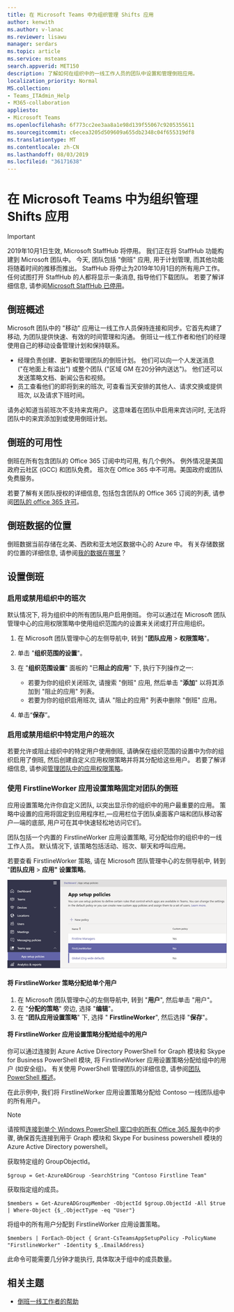 ```yaml
---
title: 在 Microsoft Teams 中为组织管理 Shifts 应用
author: kenwith
ms.author: v-lanac
ms.reviewer: lisawu
manager: serdars
ms.topic: article
ms.service: msteams
search.appverid: MET150
description: 了解如何在组织中的一线工作人员的团队中设置和管理倒班应用。
localization_priority: Normal
MS.collection:
- Teams_ITAdmin_Help
- M365-collaboration
appliesto:
- Microsoft Teams
ms.openlocfilehash: 6f773cc2ee3aa8a1e98d139f55067c9205355611
ms.sourcegitcommit: c6ecea3205d509609a655db2348c04f655319df8
ms.translationtype: MT
ms.contentlocale: zh-CN
ms.lasthandoff: 08/03/2019
ms.locfileid: "36171638"
---
```

# <a name="manage-the-shifts-app-for-your-organization-in-microsoft-teams"></a>在 Microsoft Teams 中为组织管理 Shifts 应用

> [!IMPORTANT]
> 2019年10月1日生效, Microsoft StaffHub 将停用。 我们正在将 StaffHub 功能构建到 Microsoft 团队中。 今天, 团队包括 "倒班" 应用, 用于计划管理, 而其他功能将随着时间的推移而推出。 StaffHub 将停止为2019年10月1日的所有用户工作。 任何试图打开 StaffHub 的人都将显示一条消息, 指导他们下载团队。 若要了解详细信息, 请参阅[Microsoft StaffHub 已停用](microsoft-staffhub-to-be-retired.md)。  

## <a name="overview-of-shifts"></a>倒班概述
Microsoft 团队中的 "移动" 应用让一线工作人员保持连接和同步。它首先构建了移动, 为团队提供快速、有效的时间管理和沟通。 倒班让一线工作者和他们的经理使用自己的移动设备管理计划和保持联系。 

- 经理负责创建、更新和管理团队的倒班计划。 他们可以向一个人发送消息 ("在地面上有溢出") 或整个团队 ("区域 GM 在20分钟内送达")。 他们还可以发送策略文档、新闻公告和视频。 
- 员工查看他们的即将到来的班次, 可查看当天安排的其他人、请求交换或提供班次, 以及请求下班时间。 

请务必知道当前班次不支持来宾用户。 这意味着在团队中启用来宾访问时, 无法将团队中的来宾添加到或使用倒班计划。 

## <a name="availability-of-shifts"></a>倒班的可用性

倒班在所有包含团队的 Office 365 订阅中均可用, 有几个例外。 例外情况是美国政府云社区 (GCC) 和团队免费。 班次在 Office 365 中不可用。美国政府或团队免费服务。

若要了解有关团队授权的详细信息, 包括包含团队的 Office 365 订阅的列表, 请参阅[团队的 office 365 许可](../../Office-365-licensing.md)。

## <a name="location-of-shifts-data"></a>倒班数据的位置

倒班数据当前存储在北美、西欧和亚太地区数据中心的 Azure 中。 有关存储数据的位置的详细信息, 请参阅[我的数据在哪里](http://o365datacentermap.azurewebsites.net/)？

## <a name="set-up-shifts"></a>设置倒班

### <a name="enable-or-disable-shifts-in-your-organization"></a>启用或禁用组织中的班次

默认情况下, 将为组织中的所有团队用户启用倒班。 你可以通过在 Microsoft 团队管理中心的应用权限策略中使用组织范围内的设置来关闭或打开应用组织。

1. 在 Microsoft 团队管理中心的左侧导航中, 转到 "**团队应用** > **权限策略**"。
2. 单击 "**组织范围的设置**"。
3. 在 "**组织范围设置**" 面板的 "已**阻止的应用**" 下, 执行下列操作之一:

    - 若要为你的组织关闭班次, 请搜索 "倒班" 应用, 然后单击 "**添加**" 以将其添加到 "阻止的应用" 列表。
    - 若要为你的组织启用班次, 请从 "阻止的应用" 列表中删除 "倒班" 应用。
4. 单击“**保存**”。 

### <a name="enable-or-disable-shifts-for-specific-users-in-your-organization"></a>启用或禁用组织中特定用户的班次

若要允许或阻止组织中的特定用户使用倒班, 请确保在组织范围的设置中为你的组织启用了倒班, 然后创建自定义应用权限策略并将其分配给这些用户。 若要了解详细信息, 请参阅[管理团队中的应用权限策略](../../teams-app-permission-policies.md)。

### <a name="use-the-firstlineworker-app-setup-policy-to-pin-shifts-to-teams"></a>使用 FirstlineWorker 应用设置策略固定对团队的倒班

应用设置策略允许你自定义团队, 以突出显示你的组织中的用户最重要的应用。 策略中设置的应用将固定到应用程序栏,&mdash;应用栏位于团队桌面客户端和团队移动客户&mdash;端的底部, 用户可在其中快速轻松地访问它们。 
 
团队包括一个内置的 FirstlineWorker 应用设置策略, 可分配给你的组织中的一线工作人员。 默认情况下, 该策略包括活动、班次、聊天和呼叫应用。 

若要查看 FirstlineWorker 策略, 请在 Microsoft 团队管理中心的左侧导航中, 转到 "**团队应用** > **应用" 设置策略**。

![FirstlineWorker 应用设置策略的屏幕截图](../../media/firstline-worker-app-setup-policy.png "Microsoft 团队管理中心中的 FirstlineWorker 应用设置策略的屏幕截图")

#### <a name="assign-the-firstlineworker-policy-to-individual-users"></a>将 FirstlineWorker 策略分配给单个用户

1. 在 Microsoft 团队管理中心的左侧导航中, 转到 "**用户**", 然后单击 "用户"。
2. 在 "**分配的策略**" 旁边, 选择 "**编辑**"。
3. 在 "**团队应用设置策略**" 下, 选择 " **FirstlineWorker**", 然后选择 "**保存**"。

#### <a name="assign-the-firstlineworker-app-setup-policy-to-users-in-a-group"></a>将 FirstlineWorker 应用设置策略分配给组中的用户

你可以通过连接到 Azure Active Directory PowerShell for Graph 模块和 Skype for Business PowerShell 模块, 将 FirstlineWorker 应用设置策略分配给组中的用户 (如安全组)。 有关使用 PowerShell 管理团队的详细信息, 请参阅[团队 PowerShell 概述](../../teams-powershell-overview.md)。

在此示例中, 我们将 FirstlineWorker 应用设置策略分配给 Contoso 一线团队组中的所有用户。

> [!NOTE]
> 请按照[连接到单个 Windows PowerShell 窗口中的所有 Office 365 服务](https://docs.microsoft.com/office365/enterprise/powershell/connect-to-all-office-365-services-in-a-single-windows-powershell-window)中的步骤, 确保首先连接到用于 Graph 模块和 Skype For business powershell 模块的 Azure Active Directory powershell。

获取特定组的 GroupObjectId。
```
$group = Get-AzureADGroup -SearchString "Contoso Firstline Team"
```
获取指定组的成员。
```
$members = Get-AzureADGroupMember -ObjectId $group.ObjectId -All $true | Where-Object {$_.ObjectType -eq "User"}
```
将组中的所有用户分配到 FirstlineWorker 应用设置策略。
```
$members | ForEach-Object { Grant-CsTeamsAppSetupPolicy -PolicyName "FirstlineWorker" -Identity $_.EmailAddress}
``` 
此命令可能需要几分钟才能执行, 具体取决于组中的成员数量。

## <a name="related-topics"></a>相关主题
- [倒班一线工作者的帮助](https://support.office.com/article/apps-and-services-cc1fba57-9900-4634-8306-2360a40c665b)
